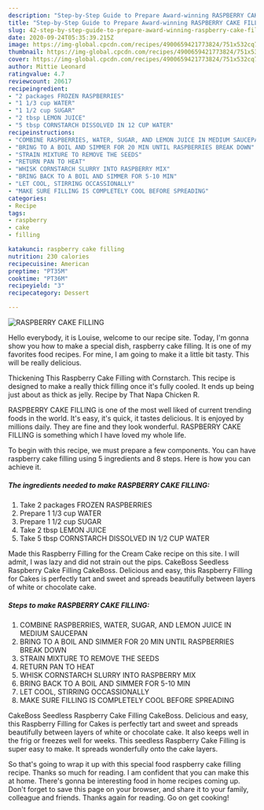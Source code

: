```yaml
---
description: "Step-by-Step Guide to Prepare Award-winning RASPBERRY CAKE FILLING"
title: "Step-by-Step Guide to Prepare Award-winning RASPBERRY CAKE FILLING"
slug: 42-step-by-step-guide-to-prepare-award-winning-raspberry-cake-filling
date: 2020-09-24T05:35:39.215Z
image: https://img-global.cpcdn.com/recipes/4900659421773824/751x532cq70/raspberry-cake-filling-recipe-main-photo.jpg
thumbnail: https://img-global.cpcdn.com/recipes/4900659421773824/751x532cq70/raspberry-cake-filling-recipe-main-photo.jpg
cover: https://img-global.cpcdn.com/recipes/4900659421773824/751x532cq70/raspberry-cake-filling-recipe-main-photo.jpg
author: Mittie Leonard
ratingvalue: 4.7
reviewcount: 20617
recipeingredient:
- "2 packages FROZEN RASPBERRIES"
- "1 1/3 cup WATER"
- "1 1/2 cup SUGAR"
- "2 tbsp LEMON JUICE"
- "5 tbsp CORNSTARCH DISSOLVED IN 12 CUP WATER"
recipeinstructions:
- "COMBINE RASPBERRIES, WATER, SUGAR, AND LEMON JUICE IN MEDIUM SAUCEPAN"
- "BRING TO A BOIL AND SIMMER FOR 20 MIN UNTIL RASPBERRIES BREAK DOWN"
- "STRAIN MIXTURE TO REMOVE THE SEEDS"
- "RETURN PAN TO HEAT"
- "WHISK CORNSTARCH SLURRY INTO RASPBERRY MIX"
- "BRING BACK TO A BOIL AND SIMMER FOR 5-10 MIN"
- "LET COOL, STIRRING OCCASSIONALLY"
- "MAKE SURE FILLING IS COMPLETELY COOL BEFORE SPREADING"
categories:
- Recipe
tags:
- raspberry
- cake
- filling

katakunci: raspberry cake filling 
nutrition: 230 calories
recipecuisine: American
preptime: "PT35M"
cooktime: "PT36M"
recipeyield: "3"
recipecategory: Dessert

---
```



![RASPBERRY CAKE FILLING](https://img-global.cpcdn.com/recipes/4900659421773824/751x532cq70/raspberry-cake-filling-recipe-main-photo.jpg)

Hello everybody, it is Louise, welcome to our recipe site. Today, I'm gonna show you how to make a special dish, raspberry cake filling. It is one of my favorites food recipes. For mine, I am going to make it a little bit tasty. This will be really delicious.

Thickening This Raspberry Cake Filling with Cornstarch. This recipe is designed to make a really thick filling once it&#39;s fully cooled. It ends up being just about as thick as jelly. Recipe by That Napa Chicken R.

RASPBERRY CAKE FILLING is one of the most well liked of current trending foods in the world. It's easy, it's quick, it tastes delicious. It is enjoyed by millions daily. They are fine and they look wonderful. RASPBERRY CAKE FILLING is something which I have loved my whole life.


To begin with this recipe, we must prepare a few components. You can have raspberry cake filling using 5 ingredients and 8 steps. Here is how you can achieve it.

<!--inarticleads1-->

##### The ingredients needed to make RASPBERRY CAKE FILLING:

1. Take 2 packages FROZEN RASPBERRIES
1. Prepare 1 1/3 cup WATER
1. Prepare 1 1/2 cup SUGAR
1. Take 2 tbsp LEMON JUICE
1. Take 5 tbsp CORNSTARCH DISSOLVED IN 1/2 CUP WATER


Made this Raspberry Filling for the Cream Cake recipe on this site. I will admit, I was lazy and did not strain out the pips. CakeBoss Seedless Raspberry Cake Filling CakeBoss. Delicious and easy, this Raspberry Filling for Cakes is perfectly tart and sweet and spreads beautifully between layers of white or chocolate cake. 

<!--inarticleads2-->

##### Steps to make RASPBERRY CAKE FILLING:

1. COMBINE RASPBERRIES, WATER, SUGAR, AND LEMON JUICE IN MEDIUM SAUCEPAN
1. BRING TO A BOIL AND SIMMER FOR 20 MIN UNTIL RASPBERRIES BREAK DOWN
1. STRAIN MIXTURE TO REMOVE THE SEEDS
1. RETURN PAN TO HEAT
1. WHISK CORNSTARCH SLURRY INTO RASPBERRY MIX
1. BRING BACK TO A BOIL AND SIMMER FOR 5-10 MIN
1. LET COOL, STIRRING OCCASSIONALLY
1. MAKE SURE FILLING IS COMPLETELY COOL BEFORE SPREADING


CakeBoss Seedless Raspberry Cake Filling CakeBoss. Delicious and easy, this Raspberry Filling for Cakes is perfectly tart and sweet and spreads beautifully between layers of white or chocolate cake. It also keeps well in the frig or freezes well for weeks. This seedless Raspberry Cake Filling is super easy to make. It spreads wonderfully onto the cake layers. 

So that's going to wrap it up with this special food raspberry cake filling recipe. Thanks so much for reading. I am confident that you can make this at home. There's gonna be interesting food in home recipes coming up. Don't forget to save this page on your browser, and share it to your family, colleague and friends. Thanks again for reading. Go on get cooking!
